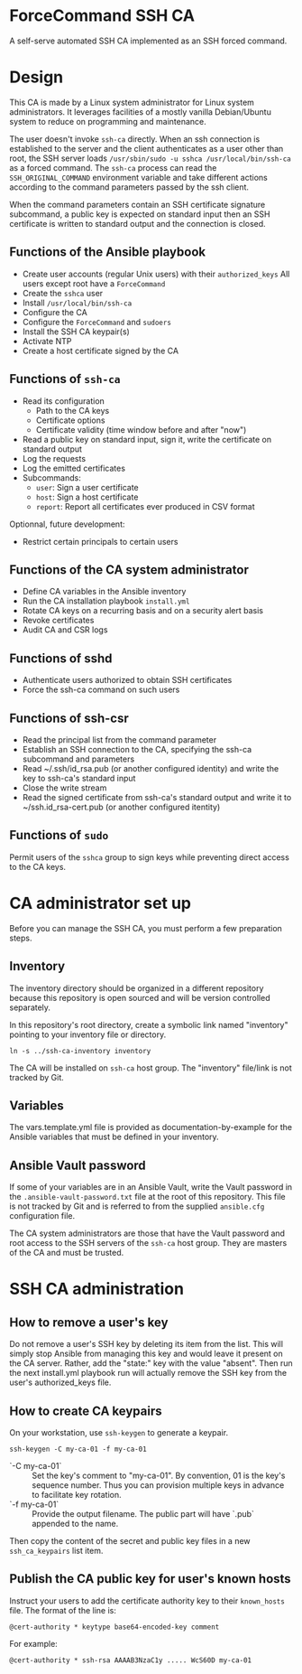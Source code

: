 ForceCommand SSH CA
===================

A self-serve automated SSH CA implemented as an SSH forced command.


Design
======

This CA is made by a Linux system administrator for Linux system
administrators. It leverages facilities of a mostly vanilla Debian/Ubuntu
system to reduce on programming and maintenance.

The user doesn't invoke `ssh-ca` directly. When an ssh connection
is established to the server and the client authenticates as a user
other than root, the SSH server loads `/usr/sbin/sudo -u sshca
/usr/local/bin/ssh-ca` as a forced command. The `ssh-ca` process can
read the `SSH_ORIGINAL_COMMAND` environment variable and take different
actions according to the command parameters passed by the ssh client.

When the command parameters contain an SSH certificate signature
subcommand, a public key is expected on standard input then an SSH
certificate is written to standard output and the connection is closed.


Functions of the Ansible playbook
---------------------------------

 * Create user accounts (regular Unix users) with their `authorized_keys` 
   All users except root have a `ForceCommand`
 * Create the `sshca` user
 * Install `/usr/local/bin/ssh-ca`
 * Configure the CA
 * Configure the `ForceCommand` and `sudoers`
 * Install the SSH CA keypair(s)
 * Activate NTP
 * Create a host certificate signed by the CA


Functions of `ssh-ca`
---------------------

 * Read its configuration
   * Path to the CA keys
   * Certificate options
   * Certificate validity (time window before and after "now")
 * Read a public key on standard input, sign it, write the certificate on standard output
 * Log the requests
 * Log the emitted certificates
 * Subcommands:
   * `user`: Sign a user certificate
   * `host`: Sign a host certificate
   * `report`: Report all certificates ever produced in CSV format

Optionnal, future development:

 * Restrict certain principals to certain users


Functions of the CA system administrator
----------------------------------------

 * Define CA variables in the Ansible inventory
 * Run the CA installation playbook `install.yml`
 * Rotate CA keys on a recurring basis and on a security alert basis
 * Revoke certificates
 * Audit CA and CSR logs


Functions of sshd
-----------------

 * Authenticate users authorized to obtain SSH certificates
 * Force the ssh-ca command on such users


Functions of ssh-csr
--------------------

 * Read the principal list from the command parameter
 * Establish an SSH connection to the CA, specifying the ssh-ca subcommand and parameters
 * Read ~/.ssh/id\_rsa.pub (or another configured identity) and write the key to ssh-ca's standard input
 * Close the write stream
 * Read the signed certificate from ssh-ca's standard output and write it to ~/ssh.id\_rsa-cert.pub (or another configured itentity)


Functions of `sudo`
-------------------

Permit users of the `sshca` group to sign keys while preventing direct access to the CA keys.


CA administrator set up
=======================

Before you can manage the SSH CA, you must perform a few preparation steps.


Inventory
---------

The inventory directory should be organized in a different repository because
this repository is open sourced and will be version controlled separately.

In this repository's root directory, create a symbolic link named "inventory"
pointing to your inventory file or directory.

    ln -s ../ssh-ca-inventory inventory

The CA will be installed on `ssh-ca` host group. The "inventory"
file/link is not tracked by Git.


Variables
---------

The vars.template.yml file is provided as documentation-by-example for the
Ansible variables that must be defined in your inventory.


Ansible Vault password
----------------------

If some of your variables are in an Ansible Vault, write the Vault
password in the `.ansible-vault-password.txt` file at the root of this
repository. This file is not tracked by Git and is referred to from the
supplied `ansible.cfg` configuration file.

The CA system administrators are those that have the Vault password and
root access to the SSH servers of the `ssh-ca` host group. They are
masters of the CA and must be trusted.


SSH CA administration
=====================

How to remove a user's key
--------------------------

Do not remove a user's SSH key by deleting its item from the list. This
will simply stop Ansible from managing this key and would leave it
present on the CA server. Rather, add the "state:" key with the value
"absent". Then run the next install.yml playbook run will actually
remove the SSH key from the user's authorized\_keys file.


How to create CA keypairs
-------------------------

On your workstation, use `ssh-keygen` to generate a keypair.

    ssh-keygen -C my-ca-01 -f my-ca-01

<dl>
<dt>`-C my-ca-01`</dt>
<dd>Set the key's comment to "my-ca-01". By convention, 01 is the key's sequence number. Thus you can provision multiple keys in advance to facilitate key rotation.</dd>
<dt>`-f my-ca-01`</dt>
<dd>Provide the output filename. The public part will have `.pub` appended to the name.</dd>
</dl>

Then copy the content of the secret and public key files in a new `ssh_ca_keypairs` list item.


Publish the CA public key for user's known hosts
------------------------------------------------

Instruct your users to add the certificate authority key to their
`known_hosts` file. The format of the line is:

    @cert-authority * keytype base64-encoded-key comment

For example:

    @cert-authority * ssh-rsa AAAAB3NzaC1y ..... WcS60D my-ca-01
